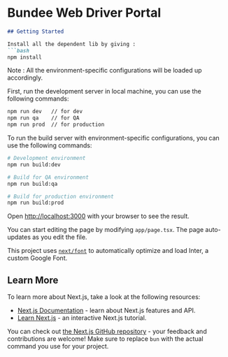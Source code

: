 # Bundee Web Driver Portal

```markdown
## Getting Started

Install all the dependent lib by giving :
```bash
npm install
``` 
Note :  All the environment-specific configurations will be loaded up accordingly. 

First, run the development server in local machine, you can use the following commands:

```bash
npm run dev   // for dev 
npm run qa    // for QA
npm run prod  // for production
```

To run the build server with environment-specific configurations, you can use the following commands:

```bash
# Development environment
npm run build:dev

# Build for QA environment
npm run build:qa

# Build for production environment
npm run build:prod
```


Open [http://localhost:3000](http://localhost:3000) with your browser to see the result.

You can start editing the page by modifying `app/page.tsx`. The page auto-updates as you edit the file.

This project uses [`next/font`](https://nextjs.org/docs/basic-features/font-optimization) to automatically optimize and load Inter, a custom Google Font.

## Learn More

To learn more about Next.js, take a look at the following resources:

-   [Next.js Documentation](https://nextjs.org/docs) - learn about Next.js features and API.
-   [Learn Next.js](https://nextjs.org/learn) - an interactive Next.js tutorial.

You can check out [the Next.js GitHub repository](https://github.com/vercel/next.js/) - your feedback and contributions are welcome!
Make sure to replace `bun` with the actual command you use for your project.
